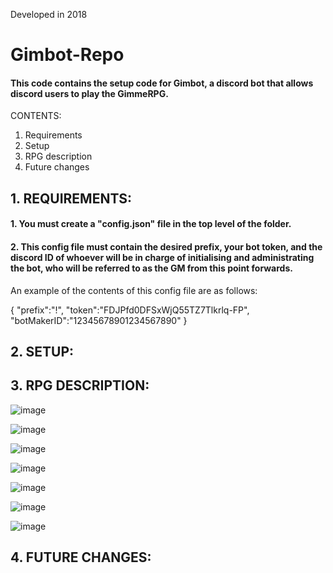 Developed in 2018

# Gimbot-Repo

#### This code contains the setup code for Gimbot, a discord bot that allows discord users to play the GimmeRPG.

CONTENTS:
1. Requirements
2. Setup
3. RPG description
4. Future changes

## 1. REQUIREMENTS:

####  1. You must create a "config.json" file in the top level of the folder.

####  2. This config file must contain the desired prefix, your bot token, and the discord ID of whoever will be in charge of initialising and administrating the bot, who will be referred to as the GM from this point forwards.

An example of the contents of this config file are as follows:

{
  "prefix":"!",
  "token":"FDJPfd0DFSxWjQ55TZ7Tlkrlq-FP",
  "botMakerID":"12345678901234567890"
}

## 2. SETUP:

## 3. RPG DESCRIPTION:

![image](https://user-images.githubusercontent.com/39972518/109938669-3639e780-7cc8-11eb-84fb-ab2feb82fa6a.png)

![image](https://user-images.githubusercontent.com/39972518/109939246-c710c300-7cc8-11eb-9d8a-32ebc2ea4ce6.png)

![image](https://user-images.githubusercontent.com/39972518/109939014-8ca72600-7cc8-11eb-856b-740fcbe0c8b7.png)

![image](https://user-images.githubusercontent.com/39972518/109938810-579ad380-7cc8-11eb-9d56-8add9e083772.png)

![image](https://user-images.githubusercontent.com/39972518/109938924-739e7500-7cc8-11eb-9382-9a71e017c717.png)

![image](https://user-images.githubusercontent.com/39972518/109939485-03dcba00-7cc9-11eb-9af2-fc6d6b185efd.png)

![image](https://user-images.githubusercontent.com/39972518/109939524-0f2fe580-7cc9-11eb-80f9-7559c37b7906.png)

## 4. FUTURE CHANGES:
